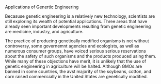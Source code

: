 Applications of Genertic Engineering

Becasuse genetic engineering is a relatively new technology, scientists are still exploring its wealth of potential applications.
Three areas that have already seen important developments resulting from genetic engineering are medicine, industry, and agriculture.

The practice of producing genetically modified organisms is not without controversy, some governemnt agencies and ecologists, as well as numerous consumer groups, have voiced serious serious reservations about the safety of such organisms and the products produced using them.
While many of these objections have merit, it is unlikely that the use of genetic engineering in agriculture will be halted.
Although GMOs are banned in some countries, the avst majority of the soybeans, cotton, and corn raised commericially in the United States are genetically modified.
